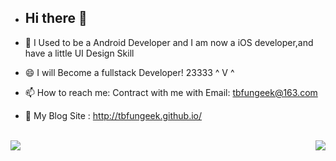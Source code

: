 - ## Hi there 👋


- 🔭 I Used to be a Android Developer and I am now a iOS developer,and have a little UI Design Skill
- 😄 I will Become a fullstack Developer! 23333 ^ V ^
- 📫 How to reach me: Contract with me with Email: tbfungeek@163.com
- 👋 My Blog Site : http://tbfungeek.github.io/

<br/>

<img align="left" src="https://github-readme-stats.vercel.app/api?username=tbfungeek&show_icons=true" />

<img align="right" src="https://github-readme-stats.vercel.app/api/top-langs/?username=tbfungeek&hide=html&count_private=true&show_icons=true" />



